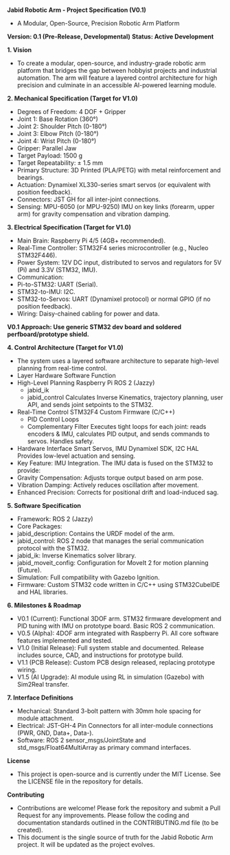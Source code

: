 **Jabid Robotic Arm - Project Specification (V0.1)**
*  A Modular, Open-Source, Precision Robotic Arm Platform

**Version: 0.1 (Pre-Release, Developmental)**
**Status: Active Development**

**1. Vision**

*  To create a modular, open-source, and industry-grade robotic arm platform that bridges the gap between hobbyist projects and industrial automation. The arm will feature a layered control architecture for high precision and culminate in an accessible AI-powered learning module.

**2. Mechanical Specification (Target for V1.0)**

*  Degrees of Freedom: 4 DOF + Gripper
*  Joint 1: Base Rotation (360°)
*  Joint 2: Shoulder Pitch (0-180°)
*  Joint 3: Elbow Pitch (0-180°)
*  Joint 4: Wrist Pitch (0-180°)
*  Gripper: Parallel Jaw
*  Target Payload: 1500 g
*  Target Repeatability: ± 1.5 mm
*  Primary Structure: 3D Printed (PLA/PETG) with metal reinforcement and bearings.
*  Actuation: Dynamixel XL330-series smart servos (or equivalent with position feedback).
*  Connectors: JST GH for all inter-joint connections.
*  Sensing: MPU-6050 (or MPU-9250) IMU on key links (forearm, upper arm) for gravity compensation and vibration damping.

**3. Electrical Specification (Target for V1.0)**

*  Main Brain: Raspberry Pi 4/5 (4GB+ recommended).
*  Real-Time Controller: STM32F4 series microcontroller (e.g., Nucleo STM32F446).
*  Power System: 12V DC input, distributed to servos and regulators for 5V (Pi) and 3.3V (STM32, IMU).
*  Communication:
*  Pi-to-STM32: UART (Serial).
*  STM32-to-IMU: I2C.
*  STM32-to-Servos: UART (Dynamixel protocol) or normal GPIO (if no position feedback).
*  Wiring: Daisy-chained cabling for power and data.

**V0.1 Approach: Use generic STM32 dev board and soldered perfboard/prototype shield.**

**4. Control Architecture (Target for V1.0)**

*  The system uses a layered software architecture to separate high-level planning from real-time control.
*  Layer	Hardware	Software	Function
*  High-Level Planning	Raspberry Pi	ROS 2 (Jazzy)
   *  jabid_ik
   *  jabid_control	Calculates Inverse Kinematics, trajectory planning, user API, and sends joint setpoints to the STM32.
*  Real-Time Control	STM32F4	Custom Firmware (C/C++)
   *  PID Control Loops
   *  Complementary Filter	Executes tight loops for each joint: reads encoders & IMU, calculates PID output, and sends commands to servos. Handles safety.
*  Hardware Interface	Smart Servos, IMU	Dynamixel SDK, I2C HAL	Provides low-level actuation and sensing.
*  Key Feature: IMU Integration. The IMU data is fused on the STM32 to provide:
*  Gravity Compensation: Adjusts torque output based on arm pose.
*  Vibration Damping: Actively reduces oscillation after movement.
*  Enhanced Precision: Corrects for positional drift and load-induced sag.

**5. Software Specification**

*  Framework: ROS 2 (Jazzy)
*  Core Packages:
*  jabid_description: Contains the URDF model of the arm.
*  jabid_control: ROS 2 node that manages the serial communication protocol with the STM32.
*  jabid_ik: Inverse Kinematics solver library.
*  jabid_moveit_config: Configuration for MoveIt 2 for motion planning (Future).
*  Simulation: Full compatibility with Gazebo Ignition.
*  Firmware: Custom STM32 code written in C/C++ using STM32CubeIDE and HAL libraries.

**6. Milestones & Roadmap**

*  V0.1 (Current): Functional 3DOF arm. STM32 firmware development and PID tuning with IMU on prototype board. Basic ROS 2 communication.
*  V0.5 (Alpha): 4DOF arm integrated with Raspberry Pi. All core software features implemented and tested.
*  V1.0 (Initial Release): Full system stable and documented. Release includes source, CAD, and instructions for prototype build.
*  V1.1 (PCB Release): Custom PCB design released, replacing prototype wiring.
*  V1.5 (AI Upgrade): AI module using RL in simulation (Gazebo) with Sim2Real transfer.

**7. Interface Definitions**

*  Mechanical: Standard 3-bolt pattern with 30mm hole spacing for module attachment.
*  Electrical: JST-GH-4 Pin Connectors for all inter-module connections (PWR, GND, Data+, Data-).
*  Software: ROS 2 sensor_msgs/JointState and std_msgs/Float64MultiArray as primary command interfaces.

**License**

*  This project is open-source and is currently under the MIT License. See the LICENSE file in the repository for details.
  
**Contributing**

*  Contributions are welcome! Please fork the repository and submit a Pull Request for any improvements. Please follow the coding and documentation standards outlined in the CONTRIBUTING.md file (to be created).
*  This document is the single source of truth for the Jabid Robotic Arm project. It will be updated as the project evolves.
